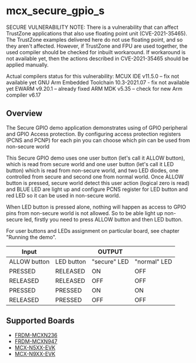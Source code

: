 # mcx_secure_gpio_s

SECURE VULNERABILITY NOTE:
There is a vulnerability that can affect TrustZone applications that also use floating point unit (CVE-2021-35465). 
The TrustZone examples delivered here do not use floating point, and so they aren't affected. However, 
if TrustZone and FPU are used together, the used compiler should be checked for inbuilt workaround. 
If workaround is not available yet, then the actions described in CVE-2021-35465 should be applied manually.

Actual compilers status for this vulnerability:
MCUX IDE v11.5.0 – fix not available yet
GNU Arm Embedded Toolchain 10.3-2021.07 - fix not available yet
EWARM v9.20.1 – already fixed
ARM MDK v5.35 – check for new Arm compiler v6.17

## Overview
The Secure GPIO demo application demonstrates using of GPIO peripheral and GPIO Access protection.
By configuring access protection registers (PCNS and PCNP) for each pin you can choose which pin can be used from non-secure world

This Secure GPIO demo uses one user button (let's call it ALLOW button), which is read from secure world and
one user button (let's call it LED button) which is read from non-secure world, and two LED diodes,
one controlled from secure and second one from normal world. Once ALLOW button is pressed, secure world detect this user action (logical zero is read)
and BLUE LED are light up and configure  PCNS register for LED button and red LED so it can be used in non-secure world. 

When LED button is pressed alone, nothing will happen as access to GPIO pins from non-secure world is not allowed.
So to be able light up non-secure led, firstly you need to press ALLOW button and then LED button.

For user buttons and LEDs assignment on particular board, see chapter "Running the demo".

| Input        |            | OUTPUT       |              |
|--------------|------------|--------------|--------------|
| ALLOW button | LED button | "secure" LED | "normal" LED |
| PRESSED      | RELEASED   | ON           | OFF          |
| RELEASED     | RELEASED   | OFF          | OFF          |
| PRESSED      | PRESSED    | ON           | ON           |
| RELEASED     | PRESSED    | OFF          | OFF          |

## Supported Boards
- [FRDM-MCXN236](../../_boards/frdmmcxn236/trustzone_examples/secure_gpio/secure_gpio_s/example_board_readme.md)
- [FRDM-MCXN947](../../_boards/frdmmcxn947/trustzone_examples/secure_gpio/secure_gpio_s/example_board_readme.md)
- [MCX-N5XX-EVK](../../_boards/mcxn5xxevk/trustzone_examples/secure_gpio/secure_gpio_s/example_board_readme.md)
- [MCX-N9XX-EVK](../../_boards/mcxn9xxevk/trustzone_examples/secure_gpio/secure_gpio_s/example_board_readme.md)
